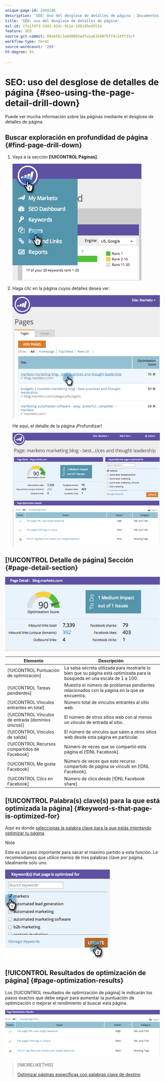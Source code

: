 ```yaml
---
unique-page-id: 2949186
description: 'SEO: Uso del desglose de detalles de página - Documentos de Marketo: documentación del producto'
title: 'SEO: uso del desglose de detalles de página'
exl-id: 2fa1fdf3-2d42-424c-911e-188195e4551a
feature: SEO
source-git-commit: 09a656c3a0d0002edfa1a61b987bff4c1dff33cf
workflow-type: tm+mt
source-wordcount: '268'
ht-degree: 5%

---
```


# SEO: uso del desglose de detalles de página {#seo-using-the-page-detail-drill-down}

Puede ver mucha información sobre las páginas mediante el desglose de detalles de página.

## Buscar exploración en profundidad de página {#find-page-drill-down}

1. Vaya a la sección **[!UICONTROL Páginas]**.

   ![](assets/image2014-9-17-21-3a54-3a53.png)

1. Haga clic en la página cuyos detalles desea ver.

   ![](assets/image2014-9-17-21-3a54-3a58.png)

   He aquí, el detalle de la página ¡Profundizar!

   ![](assets/image2014-9-17-21-3a55-3a2.png)

## [!UICONTROL Detalle de página] Sección {#page-detail-section}

![](assets/image2014-9-17-21-3a55-3a46.png)

| Elemento | Descripción |
|---|---|
| [!UICONTROL Puntuación de optimización] | La salsa secreta utilizada para mostrarle lo bien que su página está optimizada para la búsqueda en una escala de 1 a 100. |
| [!UICONTROL Tareas pendientes] | Muestra el número de problemas pendientes relacionados con la página en la que se encuentra. |
| [!UICONTROL Vínculos entrantes en total] | Número total de vínculos entrantes al sitio web. |
| [!UICONTROL Vínculos de entrada (dominios únicos)] | El número de otros sitios web con al menos un vínculo de entrada al sitio. |
| [!UICONTROL Vínculos de salida] | El número de vínculos que salen a otros sitios web desde esta página en particular. |
| [!UICONTROL Recursos compartidos de Facebook] | Número de veces que se compartió esta página el [!DNL Facebook]. |
| [!UICONTROL Me gusta Facebook] | Número de veces que este recurso compartido de página se vinculó en [!DNL Facebook]. |
| [!UICONTROL Clics en Facebook] | Número de clics desde [!DNL Facebook share]. |

## [!UICONTROL Palabra(s) clave(s) para la que está optimizada la página]  {#keyword-s-that-page-is-optimized-for}

Aquí es donde [seleccionas la palabra clave para la que estás intentando optimizar tu página](/help/marketo/product-docs/additional-apps/seo/keywords/seo-optimize-specific-pages-with-targeted-keywords.md).

>[!NOTE]
>
>Este es un paso importante para sacar el máximo partido a esta función. Le recomendamos que utilice menos de tres palabras clave por página. Idealmente solo uno.

![](assets/image2014-9-17-21-3a56-3a35.png)

## [!UICONTROL Resultados de optimización de página] {#page-optimization-results}

Los [!UICONTROL resultados de optimización de página] le indicarán los pasos exactos que debe seguir para aumentar la puntuación de optimización o mejorar el rendimiento al buscar esta página.

![](assets/image2014-9-17-21-3a56-3a41.png)

>[!MORELIKETHIS]
>
>[Optimizar páginas específicas con palabras clave de destino](/help/marketo/product-docs/additional-apps/seo/keywords/seo-optimize-specific-pages-with-targeted-keywords.md)
